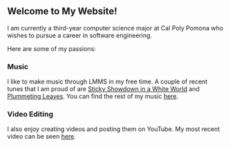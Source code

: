 ## Welcome to My Website!

I am currently a third-year computer science major at Cal Poly Pomona who wishes to pursue a career in software engineering.

Here are some of my passions:

### Music

I like to make music through LMMS in my free time. A couple of recent tunes that I am proud of are [Sticky Showdown in a White World](https://soundcloud.com/user-131478155/sticky-showdown-in-a-white-world) and [Plummeting Leaves](https://soundcloud.com/user-131478155/plummeting-leaves). You can find the rest of my music [here](https://soundcloud.com/user-131478155).

### Video Editing

I also enjoy creating videos and posting them on YouTube. My most recent video can be seen [here](https://www.youtube.com/watch?v=B3uuh2KRoeQ&ab_channel=DoozyKiddo).
